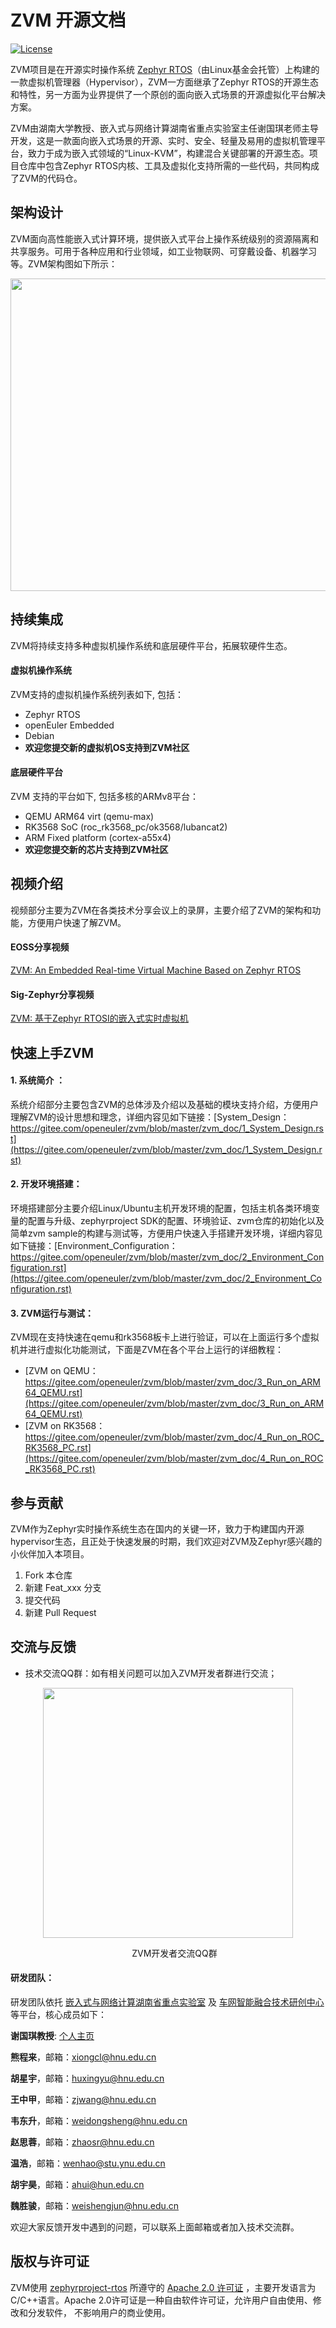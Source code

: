 # ZVM 开源文档

[![License](https://img.shields.io/badge/license-Apache%202-blue.svg)](LICENSE)

ZVM项目是在开源实时操作系统 [Zephyr RTOS](https://github.com/zephyrproject-rtos/zephyr)（由Linux基金会托管）上构建的一款虚拟机管理器（Hypervisor），ZVM一方面继承了Zephyr RTOS的开源生态和特性，另一方面为业界提供了一个原创的面向嵌入式场景的开源虚拟化平台解决方案。

ZVM由湖南大学教授、嵌入式与网络计算湖南省重点实验室主任谢国琪老师主导开发，这是一款面向嵌入式场景的开源、实时、安全、轻量及易用的虚拟机管理平台，致力于成为嵌入式领域的“Linux-KVM”，构建混合关键部署的开源生态。项目仓库中包含Zephyr RTOS内核、工具及虚拟化支持所需的一些代码，共同构成了ZVM的代码仓。

## 架构设计

ZVM面向高性能嵌入式计算环境，提供嵌入式平台上操作系统级别的资源隔离和共享服务。可用于各种应用和行业领域，如工业物联网、可穿戴设备、机器学习等。ZVM架构图如下所示：

<p align="center"><img width="600" height="500"  src="https://gitee.com/openeuler/zvm/raw/master/zvm_doc/figure/overview.png"/>

## 持续集成

ZVM将持续支持多种虚拟机操作系统和底层硬件平台，拓展软硬件生态。

#### 虚拟机操作系统

ZVM支持的虚拟机操作系统列表如下, 包括：

- Zephyr RTOS
- openEuler Embedded
- Debian
- **欢迎您提交新的虚拟机OS支持到ZVM社区**

#### 底层硬件平台

ZVM 支持的平台如下, 包括多核的ARMv8平台：

- QEMU ARM64 virt (qemu-max)
- RK3568 SoC (roc_rk3568_pc/ok3568/lubancat2)
- ARM Fixed platform (cortex-a55x4)
- **欢迎您提交新的芯片支持到ZVM社区**

## 视频介绍

视频部分主要为ZVM在各类技术分享会议上的录屏，主要介绍了ZVM的架构和功能，方便用户快速了解ZVM。

#### EOSS分享视频

[ZVM: An Embedded Real-time Virtual Machine Based on Zephyr RTOS](https://mp.weixin.qq.com/s/igDKghI7CptV01wu9JrwRA)

#### Sig-Zephyr分享视频

[ZVM: 基于Zephyr RTOSI的嵌入式实时虚拟机](https://www.bilibili.com/video/BV1pe4y1A7o4/?spm_id_from=333.788.recommend_more_video.14&vd_source=64410f78d160e2b1870852fdc8e2e43a)

## 快速上手ZVM

#### 1. 系统简介 ：

系统介绍部分主要包含ZVM的总体涉及介绍以及基础的模块支持介绍，方便用户理解ZVM的设计思想和理念，详细内容见如下链接：[System_Design：https://gitee.com/openeuler/zvm/blob/master/zvm_doc/1_System_Design.rst](https://gitee.com/openeuler/zvm/blob/master/zvm_doc/1_System_Design.rst)

#### 2. 开发环境搭建：

环境搭建部分主要介绍Linux/Ubuntu主机开发环境的配置，包括主机各类环境变量的配置与升级、zephyrproject SDK的配置、环境验证、zvm仓库的初始化以及简单zvm sample的构建与测试等，方便用户快速入手搭建开发环境，详细内容见如下链接：[Environment_Configuration：https://gitee.com/openeuler/zvm/blob/master/zvm_doc/2_Environment_Configuration.rst](https://gitee.com/openeuler/zvm/blob/master/zvm_doc/2_Environment_Configuration.rst)

#### 3. ZVM运行与测试：

ZVM现在支持快速在qemu和rk3568板卡上进行验证，可以在上面运行多个虚拟机并进行虚拟化功能测试，下面是ZVM在各个平台上运行的详细教程：

- [ZVM on QEMU：https://gitee.com/openeuler/zvm/blob/master/zvm_doc/3_Run_on_ARM64_QEMU.rst](https://gitee.com/openeuler/zvm/blob/master/zvm_doc/3_Run_on_ARM64_QEMU.rst)
- [ZVM on RK3568：https://gitee.com/openeuler/zvm/blob/master/zvm_doc/4_Run_on_ROC_RK3568_PC.rst](https://gitee.com/openeuler/zvm/blob/master/zvm_doc/4_Run_on_ROC_RK3568_PC.rst)

## 参与贡献

ZVM作为Zephyr实时操作系统生态在国内的关键一环，致力于构建国内开源hypervisor生态，且正处于快速发展的时期，我们欢迎对ZVM及Zephyr感兴趣的小伙伴加入本项目。

1. Fork 本仓库
2. 新建 Feat_xxx 分支
3. 提交代码
4. 新建 Pull Request

## 交流与反馈

* 技术交流QQ群：如有相关问题可以加入ZVM开发者群进行交流；

<p align="center"><img width="400" height="400"  src="https://gitee.com/openeuler/zvm/raw/master/zvm_doc/figure/QQCode.png"/>
<p align="center">   ZVM开发者交流QQ群

#### 研发团队：

研发团队依托 [嵌入式与网络计算湖南省重点实验室](http://esnl.hnu.edu.cn/index.htm) 及 [车网智能融合技术研创中心](http://cyy.hnu.edu.cn/yjly1/cwznrhjs1.htm) 等平台，核心成员如下：

**谢国琪教授**: [个人主页](http://csee.hnu.edu.cn/people/xieguoqi)

**熊程来**，邮箱：xiongcl@hnu.edu.cn

**胡星宇**，邮箱：huxingyu@hnu.edu.cn

**王中甲**，邮箱：zjwang@hnu.edu.cn

**韦东升**，邮箱：weidongsheng@hnu.edu.cn

**赵思蓉**，邮箱：zhaosr@hnu.edu.cn

**温浩**，邮箱：wenhao@stu.ynu.edu.cn

**胡宇昊**，邮箱：ahui@hun.edu.cn

**魏胜骏**，邮箱：weishengjun@hnu.edu.cn

欢迎大家反馈开发中遇到的问题，可以联系上面邮箱或者加入技术交流群。

## 版权与许可证

ZVM使用 [zephyrproject-rtos](https://gitee.com/link?target=https%3A%2F%2Fgithub.com%2Fzephyrproject-rtos%2Fzephyr) 所遵守的 [Apache 2.0 许可证](https://gitee.com/link?target=https%3A%2F%2Fgithub.com%2Fzephyrproject-rtos%2Fzephyr%2Fblob%2Fmain%2FLICENSE) ，主要开发语言为C/C++语言。Apache 2.0许可证是一种自由软件许可证，允许用户自由使用、修改和分发软件， 不影响用户的商业使用。
